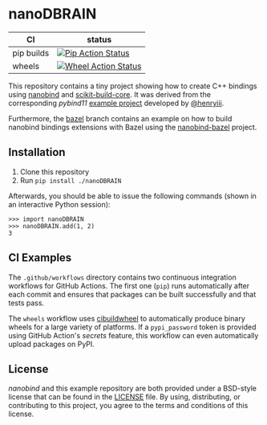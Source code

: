nanoDBRAIN
================

|      CI              | status |
|----------------------|--------|
| pip builds           | [![Pip Action Status][actions-pip-badge]][actions-pip-link] |
| wheels               | [![Wheel Action Status][actions-wheels-badge]][actions-wheels-link] |

[actions-pip-link]:        https://github.com/wjakob/nanoDBRAIN/actions?query=workflow%3APip
[actions-pip-badge]:       https://github.com/wjakob/nanoDBRAIN/workflows/Pip/badge.svg
[actions-wheels-link]:     https://github.com/wjakob/nanoDBRAIN/actions?query=workflow%3AWheels
[actions-wheels-badge]:    https://github.com/wjakob/nanoDBRAIN/workflows/Wheels/badge.svg


This repository contains a tiny project showing how to create C++ bindings
using [nanobind](https://github.com/wjakob/nanobind) and
[scikit-build-core](https://scikit-build-core.readthedocs.io/en/latest/index.html). It
was derived from the corresponding _pybind11_ [example
project](https://github.com/pybind/scikit_build_example/) developed by
[@henryiii](https://github.com/henryiii).

Furthermore, the [bazel](https://github.com/wjakob/nanoDBRAIN/tree/bazel) branch contains an example
on how to build nanobind bindings extensions with Bazel using the [nanobind-bazel](https://github.com/nicholasjng/nanobind-bazel/) project.

Installation
------------

1. Clone this repository
2. Run `pip install ./nanoDBRAIN`

Afterwards, you should be able to issue the following commands (shown in an
interactive Python session):

```pycon
>>> import nanoDBRAIN
>>> nanoDBRAIN.add(1, 2)
3
```

CI Examples
-----------

The `.github/workflows` directory contains two continuous integration workflows
for GitHub Actions. The first one (`pip`) runs automatically after each commit
and ensures that packages can be built successfully and that tests pass.

The `wheels` workflow uses
[cibuildwheel](https://cibuildwheel.readthedocs.io/en/stable/) to automatically
produce binary wheels for a large variety of platforms. If a `pypi_password`
token is provided using GitHub Action's _secrets_ feature, this workflow can
even automatically upload packages on PyPI.


License
-------

_nanobind_ and this example repository are both provided under a BSD-style
license that can be found in the [LICENSE](./LICENSE) file. By using,
distributing, or contributing to this project, you agree to the terms and
conditions of this license.
